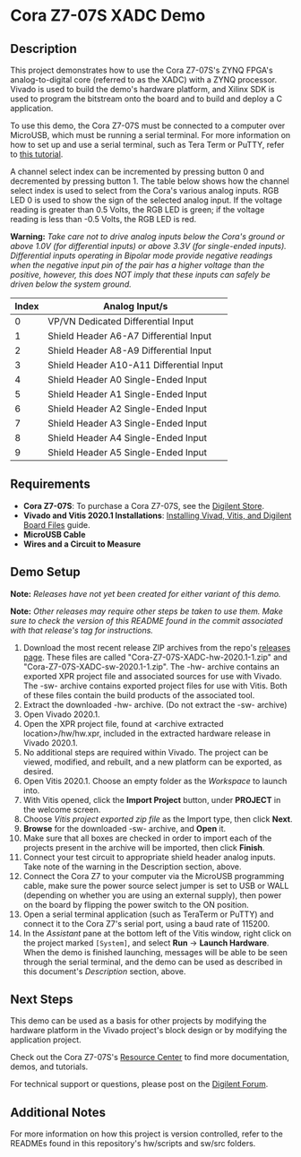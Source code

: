 Cora Z7-07S XADC Demo
====================

Description
-----------

This project demonstrates how to use the Cora Z7-07S's ZYNQ FPGA's analog-to-digital core (referred to as the XADC) with a ZYNQ processor. Vivado is used to build the demo's hardware platform, and Xilinx SDK is used to program the bitstream onto the board and to build and deploy a C application.

To use this demo, the Cora Z7-07S must be connected to a computer over MicroUSB, which must be running a serial terminal. For more information on how to set up and use a serial terminal, such as Tera Term or PuTTY, refer to [this tutorial](https://reference.digilentinc.com/learn/programmable-logic/tutorials/tera-term).

A channel select index can be incremented by pressing button 0 and decremented by pressing button 1. The table below shows how the channel select index is used to select from the Cora's various analog inputs. RGB LED 0 is used to show the sign of the selected analog input. If the voltage reading is greater than 0.5 Volts, the RGB LED is green; if the voltage reading is less than -0.5 Volts, the RGB LED is red.

**Warning:** *Take care not to drive analog inputs below the Cora's ground or above 1.0V (for differential inputs) or above 3.3V (for single-ended inputs). Differential inputs operating in Bipolar mode provide negative readings when the negative input pin of the pair has a higher voltage than the positive, however, this does NOT imply that these inputs can safely be driven below the system ground.*

| Index     | Analog Input/s                           | 
| --------- | ---------------------------------------- |
| 0         | VP/VN Dedicated Differential Input       |
| 1         | Shield Header A6-A7 Differential Input   |
| 2         | Shield Header A8-A9 Differential Input   |
| 3         | Shield Header A10-A11 Differential Input |
| 4         | Shield Header A0 Single-Ended Input      |
| 5         | Shield Header A1 Single-Ended Input      |
| 6         | Shield Header A2 Single-Ended Input      |
| 7         | Shield Header A3 Single-Ended Input      |
| 8         | Shield Header A4 Single-Ended Input      |
| 9         | Shield Header A5 Single-Ended Input      |

Requirements
------------
* **Cora Z7-07S**: To purchase a Cora Z7-07S, see the [Digilent Store](https://store.digilentinc.com/cora-z7-zynq-7000-single-core-and-dual-core-options-for-arm-fpga-soc-development/).
* **Vivado and Vitis 2020.1 Installations**: [Installing Vivad, Vitis, and Digilent Board Files](https://reference.digilentinc.com/learn/programmable-logic/tutorials/2020.1/installation) guide.
* **MicroUSB Cable**
* **Wires and a Circuit to Measure**

Demo Setup
----------
**Note:** *Releases have not yet been created for either variant of this demo.*

**Note:** *Other releases may require other steps be taken to use them. Make sure to check the version of this README found in the commit associated with that release's tag for instructions.*

1. Download the most recent release ZIP archives from the repo's [releases page](https://github.com/Digilent/Cora-Z7-07S-XADC/releases). These files are called "Cora-Z7-07S-XADC-hw-2020.1-1.zip" and "Cora-Z7-07S-XADC-sw-2020.1-1.zip". The -hw- archive contains an exported XPR project file and associated sources for use with Vivado. The -sw- archive contains exported project files for use with Vitis. Both of these files contain the build products of the associated tool.
2. Extract the downloaded -hw- archive. (Do not extract the -sw- archive)
3. Open Vivado 2020.1.
3. Open the XPR project file, found at \<archive extracted location\>/hw/hw.xpr, included in the extracted hardware release in Vivado 2020.1.
4. No additional steps are required within Vivado. The project can be viewed, modified, and rebuilt, and a new platform can be exported, as desired.
5. Open Vitis 2020.1. Choose an empty folder as the *Workspace* to launch into.
6. With Vitis opened, click the **Import Project** button, under **PROJECT** in the welcome screen.
7. Choose *Vitis project exported zip file* as the Import type, then click **Next**.
8. **Browse** for the downloaded -sw- archive, and **Open** it.
9. Make sure that all boxes are checked in order to import each of the projects present in the archive will be imported, then click **Finish**.
10. Connect your test circuit to appropriate shield header analog inputs. Take note of the warning in the Description section, above.
11. Connect the Cora Z7 to your computer via the MicroUSB programming cable, make sure the power source select jumper is set to USB or WALL (depending on whether you are using an external supply), then power on the board by flipping the power switch to the ON position.
12. Open a serial terminal application (such as TeraTerm or PuTTY) and connect it to the Cora Z7's serial port, using a baud rate of 115200.
13. In the *Assistant* pane at the bottom left of the Vitis window, right click on the project marked `[System]`, and select **Run** -> **Launch Hardware**. When the demo is finished launching, messages will be able to be seen through the serial terminal, and the demo can be used as described in this document's *Description* section, above.

Next Steps
----------
This demo can be used as a basis for other projects by modifying the hardware platform in the Vivado project's block design or by modifying the application project.

Check out the Cora Z7-07S's [Resource Center](https://reference.digilentinc.com/reference/programmable-logic/cora-z7/start) to find more documentation, demos, and tutorials.

For technical support or questions, please post on the [Digilent Forum](forum.digilentinc.com).

Additional Notes
----------------
For more information on how this project is version controlled, refer to the READMEs found in this repository's hw/scripts and sw/src folders.